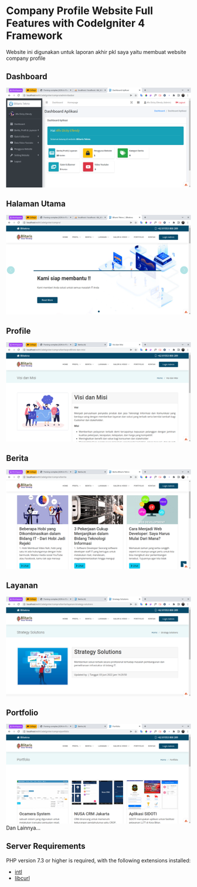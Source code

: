 # Company Profile Website Full Features with CodeIgniter 4 Framework

Website ini digunakan untuk laporan akhir pkl saya yaitu membuat website company profile

## Dashboard

![](assets/github-demo/dashboard.png)

## Halaman Utama

![](assets/github-demo/home.png)

## Profile

![](assets/github-demo/profile.png)

## Berita

![](assets/github-demo/berita.png)

## Layanan

![](assets/github-demo/layanan.png)

## Portfolio

![](assets/github-demo/portfolio.png)
Dan Lainnya...

## Server Requirements

PHP version 7.3 or higher is required, with the following extensions installed:

- [intl](http://php.net/manual/en/intl.requirements.php)
- [libcurl](http://php.net/manual/en/curl.requirements.php)
